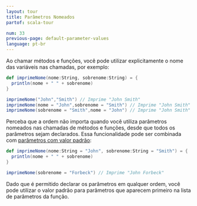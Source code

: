 ```yaml
---
layout: tour
title: Parâmetros Nomeados
partof: scala-tour

num: 33
previous-page: default-parameter-values
language: pt-br
---
```


Ao chamar métodos e funções, você pode utilizar explicitamente o nome das variáveis nas chamadas, por exemplo:

```scala mdoc
def imprimeNome(nome:String, sobrenome:String) = {
  println(nome + " " + sobrenome)
}

imprimeNome("John","Smith") // Imprime "John Smith"
imprimeNome(nome = "John",sobrenome = "Smith") // Imprime "John Smith"
imprimeNome(sobrenome = "Smith",nome = "John") // Imprime "John Smith"
```

Perceba que a ordem não importa quando você utiliza parâmetros nomeados nas chamadas de métodos e funções, desde que todos os parâmetros sejam declarados.  Essa funcionalidade pode ser combinada com [parâmetros com valor padrão](default-parameter-values.html):

```scala mdoc
def imprimeNome(nome:String = "John", sobrenome:String = "Smith") = {
  println(nome + " " + sobrenome)
}

imprimeNome(sobrenome = "Forbeck") // Imprime "John Forbeck"
```

Dado que é permitido declarar os parâmetros em qualquer ordem, você pode utilizar o valor padrão para parâmetros que aparecem primeiro na lista de parâmetros da função.
